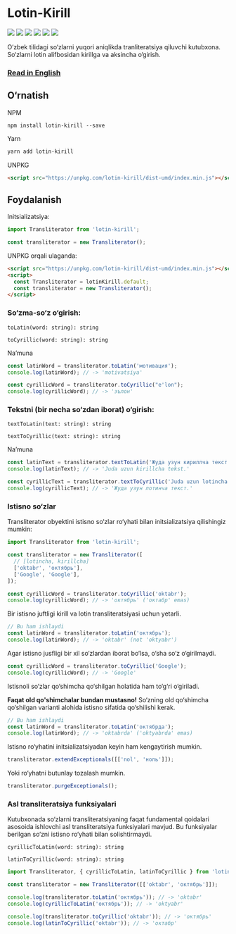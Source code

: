 # Lotin-Kirill

[![](https://github.com/diyorbek/lotin-kirill/workflows/Build/badge.svg?branch=main)](https://github.com/diyorbek/lotin-kirill/actions)
[![](https://codecov.io/gh/diyorbek/lotin-kirill/branch/main/graph/badge.svg)](https://codecov.io/gh/diyorbek/lotin-kirill)
[![](https://img.shields.io/npm/v/lotin-kirill)](https://npmjs.com/lotin-kirill)
[![](https://img.shields.io/npm/types/lotin-kirill)](https://npmjs.com/lotin-kirill)
[![](https://img.shields.io/bundlephobia/minzip/lotin-kirill)](https://bundlephobia.com/result?p=lotin-kirill)
[![](https://img.shields.io/npm/l/lotin-kirill)](https://npmjs.com/lotin-kirill)

O‘zbek tilidagi so‘zlarni yuqori aniqlikda tranliteratsiya qiluvchi kutubxona. So‘zlarni lotin alifbosidan kirillga va aksincha o‘girish.

### [Read in English](https://github.com/diyorbek/lotin-kirill/blob/master/README.md)

## O‘rnatish

NPM

```
npm install lotin-kirill --save
```

Yarn

```bash
yarn add lotin-kirill
```

UNPKG

```html
<script src="https://unpkg.com/lotin-kirill/dist-umd/index.min.js"></script>
```

## Foydalanish

Initsializatsiya:

```js
import Transliterator from 'lotin-kirill';

const transliterator = new Transliterator();
```

UNPKG orqali ulaganda:

```html
<script src="https://unpkg.com/lotin-kirill/dist-umd/index.min.js"></script>
<script>
  const Transliterator = lotinKirill.default;
  const transliterator = new Transliterator();
</script>
```

### So‘zma-so‘z o‘girish:

`toLatin(word: string): string`

`toCyrillic(word: string): string`

Naʼmuna

```js
const latinWord = transliterator.toLatin('мотивация');
console.log(latinWord); // -> 'motivatsiya'

const cyrillicWord = transliterator.toCyrillic("e'lon");
console.log(cyrillicWord); // -> 'эълон'
```

### Tekstni (bir necha so‘zdan iborat) o‘girish:

`textToLatin(text: string): string`

`textToCyrillic(text: string): string`

Naʼmuna

```js
const latinText = transliterator.textToLatin('Жуда узун кириллча текст.');
console.log(latinText); // -> 'Juda uzun kirillcha tekst.'

const cyrillicText = transliterator.textToCyrillic('Juda uzun lotincha tekst.');
console.log(cyrillicText); // -> 'Жуда узун лотинча текст.'
```

### Istisno so‘zlar

Transliterator obyektini istisno so‘zlar ro‘yhati bilan initsializatsiya qilishingiz mumkin:

```js
import Transliterator from 'lotin-kirill';

const transliterator = new Transliterator([
  // [lotincha, kirillcha]
  ['oktabr', 'октябрь'],
  ['Google', 'Google'],
]);

const cyrillicWord = transliterator.toCyrillic('oktabr');
console.log(cyrillicWord); // -> 'октябрь' ('октабр' emas)
```

Bir istisno juftligi kirill va lotin transliteratsiyasi uchun yetarli.

```js
// Bu ham ishlaydi
const latinWord = transliterator.toLatin('октябрь');
console.log(latinWord); // -> 'oktabr' (not 'oktyabr')
```

Agar istisno jusfligi bir xil so‘zlardan iborat bo‘lsa, o‘sha so‘z o‘girilmaydi.

```js
const cyrillicWord = transliterator.toCyrillic('Google');
console.log(cyrillicWord); // -> 'Google'
```

Istisnoli so‘zlar qo‘shimcha qo‘shilgan holatida ham to‘g‘ri o‘giriladi.

**Faqat old qo'shimchalar bundan mustasno!** So‘zning old qo‘shimcha qo‘shilgan varianti alohida istisno sifatida qo‘shilishi kerak.

```js
// Bu ham ishlaydi
const latinWord = transliterator.toLatin('октябрда');
console.log(latinWord); // -> 'oktabrda' ('oktyabrda' emas)
```

Istisno ro‘yhatini initsializatsiyadan keyin ham kengaytirish mumkin.

```js
transliterator.extendExceptionals([['nol', 'ноль']]);
```

Yoki ro‘yhatni butunlay tozalash mumkin.

```js
transliterator.purgeExceptionals();
```

### Asl transliteratsiya funksiyalari

Kutubxonada so‘zlarni transliteratsiyaning faqat fundamental qoidalari asosoida ishlovchi asl transliteratsiya funksiyalari mavjud. Bu funksiyalar berilgan so‘zni istisno ro‘yhati bilan solishtirmaydi.

`cyrillicToLatin(word: string): string`

`latinToCyrillic(word: string): string`

```js
import Transliterator, { cyrillicToLatin, latinToCyrillic } from 'lotin-kirill';

const transliterator = new Transliterator([['oktabr', 'октябрь']]);

console.log(transliterator.toLatin('октябрь')); // -> 'oktabr'
console.log(cyrillicToLatin('октябрь')); // -> 'oktyabr'

console.log(transliterator.toCyrillic('oktabr')); // -> 'октябрь'
console.log(latinToCyrillic('oktabr')); // -> 'октабр'
```
